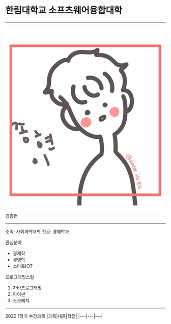 # 한림대학교 소프츠웨어융합대학
---
![이력서사진](kjh.jpg)
김종현

---

소속: 사회과학대학
전공: 경제학과

관심분야
* 경제학
* 경영학
* 스마트IOT

프로그래밍스킬
1. 자바프로그래밍
2. 파이썬
3. 스크레치


--------------
2020 1학기 수강과목
|과목|내용|학점|
|---|---|---|
